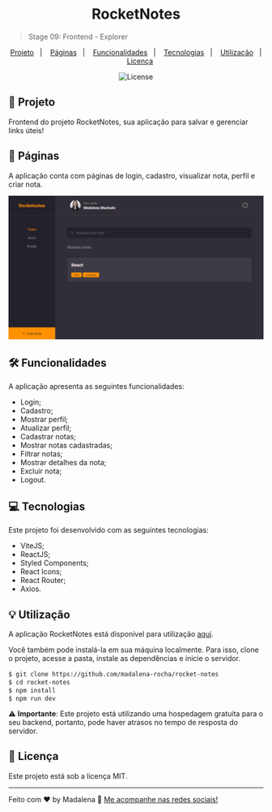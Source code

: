 <h1 align="center"> RocketNotes </h1>

> Stage 09: Frontend - Explorer

<p align="center">
  <a href="#project">Projeto</a>&nbsp;&nbsp;&nbsp;|&nbsp;&nbsp;&nbsp;
  <a href="#pages">Páginas</a>&nbsp;&nbsp;&nbsp;|&nbsp;&nbsp;&nbsp;
  <a href="#features">Funcionalidades</a>&nbsp;&nbsp;&nbsp;|&nbsp;&nbsp;&nbsp;
  <a href="#technologies">Tecnologias</a>&nbsp;&nbsp;&nbsp;|&nbsp;&nbsp;&nbsp;
  <a href="#usage">Utilização</a>&nbsp;&nbsp;&nbsp;|&nbsp;&nbsp;&nbsp;
  <a href="#license">Licença</a>
</p>

<p align="center">
  <img alt="License" src="https://img.shields.io/static/v1?label=license&message=MIT&color=49AA26&labelColor=000000">
</p>

<h2 id="project">📁 Projeto</h2>

Frontend do projeto RocketNotes, sua aplicação para salvar e gerenciar links úteis!

<h2 id="pages">📃 Páginas</h2>

A aplicação conta com páginas de login, cadastro, visualizar nota, perfil e criar nota.

!["Página home"](./src/assets/home.png)

<h2 id="features">🛠️ Funcionalidades</h2>

A aplicação apresenta as seguintes funcionalidades:

- Login;
- Cadastro;
- Mostrar perfil;
- Atualizar perfil;
- Cadastrar notas;
- Mostrar notas cadastradas;
- Filtrar notas;
- Mostrar detalhes da nota;
- Excluir nota;
- Logout.

<h2 id="technologies">💻 Tecnologias</h2>

Este projeto foi desenvolvido com as seguintes tecnologias:

- ViteJS;
- ReactJS;
- Styled Components;
- React Icons;
- React Router;
- Axios.

<h2 id="usage">💡 Utilização</h2>

A aplicação RocketNotes está disponível para utilização [aqui](https://rocket-notes-app.netlify.app/).

Você também pode instalá-la em sua máquina localmente. Para isso, clone o projeto, acesse a pasta, instale as dependências e inicie o servidor.

```
$ git clone https://github.com/madalena-rocha/rocket-notes
$ cd rocket-notes
$ npm install
$ npm run dev
```

⚠️ **Importante**: Este projeto está utilizando uma hospedagem gratuita para o seu backend, portanto, pode haver atrasos no tempo de resposta do servidor.

<h2 id="license">📝 Licença</h2>

Este projeto está sob a licença MIT.

---

Feito com ❤️ by Madalena 👋 [Me acompanhe nas redes sociais!](https://madalena-rocha.github.io/social-links/)
